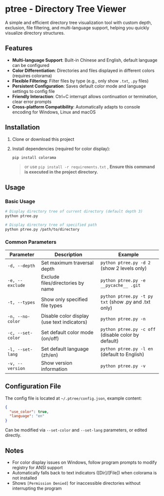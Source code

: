# ptree - Directory Tree Viewer

A simple and efficient directory tree visualization tool with custom depth, exclusion, file filtering, and multi-language support, helping you quickly visualize directory structures.

## Features

- **Multi-language Support**: Built-in Chinese and English, default language can be configured
- **Color Differentiation**: Directories and files displayed in different colors (requires colorama)
- **Flexible Filtering**: Filter files by type (e.g., only show `.txt`, `.py` files)
- **Persistent Configuration**: Saves default color mode and language settings to config file
- **Friendly Interaction**: Ctrl+C interrupt allows continuation or termination, clear error prompts
- **Cross-platform Compatibility**: Automatically adapts to console encoding for Windows, Linux and macOS

## Installation

1. Clone or download this project
2. Install dependencies (required for color display):
   ```bash
   pip install colorama
   ```
   
   >  or use `pip install -r requirements.txt` ,   **Ensure this command is executed in the project directory.** 

## Usage

### Basic Usage

```bash
# Display directory tree of current directory (default depth 3)
python ptree.py

# Display directory tree of specified path
python ptree.py /path/to/directory
```

### Common Parameters

| Parameter         | Description                                 | Example                                              |
| ----------------- | ------------------------------------------- | ---------------------------------------------------- |
| `-d, --depth`     | Set maximum traversal depth                 | `python ptree.py -d 2` (show 2 levels only)          |
| `-e, --exclude`   | Exclude files/directories by name           | `python ptree.py -e __pycache__ .git`                |
| `-t, --types`     | Show only specified file types              | `python ptree.py -t py txt` (show .py and .txt only) |
| `-n, --no-color`  | Disable color display (use text indicators) | `python ptree.py -n`                                 |
| `-c, --set-color` | Set default color mode (on/off)             | `python ptree.py -c off` (disable color by default)  |
| `-l, --set-lang`  | Set default language (zh/en)                | `python ptree.py -l en` (default to English)         |
| `-v, --version`   | Show version information                    | `python ptree.py -v`                                 |

## Configuration File

The config file is located at `~/.ptree/config.json`, example content:

```json
{
  "use_color": true,
  "language": "en"
}
```

Can be modified via `--set-color` and `--set-lang` parameters, or edited directly.

## Notes

- For color display issues on Windows, follow program prompts to modify registry for ANSI support
- Automatically falls back to text indicators ([Dir]/[File]) when colorama is not installed
- Shows `[Permission Denied]` for inaccessible directories without interrupting the program


